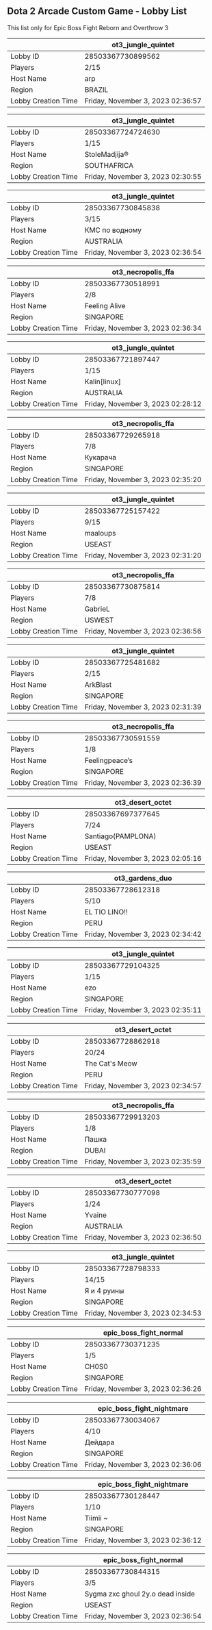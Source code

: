 ## Dota 2 Arcade Custom Game - Lobby List

This list only for Epic Boss Fight Reborn and Overthrow 3

|  | ot3_jungle_quintet |
| ------ | ------ |
| Lobby ID | 28503367730899562 |
| Players | 2/15 |
| Host Name | arp |
| Region | BRAZIL |
| Lobby Creation Time | Friday, November 3, 2023 02:36:57 |


|  | ot3_jungle_quintet |
| ------ | ------ |
| Lobby ID | 28503367724724630 |
| Players | 1/15 |
| Host Name | StoleMadjija® |
| Region | SOUTHAFRICA |
| Lobby Creation Time | Friday, November 3, 2023 02:30:55 |


|  | ot3_jungle_quintet |
| ------ | ------ |
| Lobby ID | 28503367730845838 |
| Players | 3/15 |
| Host Name | КМС по водному |
| Region | AUSTRALIA |
| Lobby Creation Time | Friday, November 3, 2023 02:36:54 |


|  | ot3_necropolis_ffa |
| ------ | ------ |
| Lobby ID | 28503367730518991 |
| Players | 2/8 |
| Host Name | Feeling Alive |
| Region | SINGAPORE |
| Lobby Creation Time | Friday, November 3, 2023 02:36:34 |


|  | ot3_jungle_quintet |
| ------ | ------ |
| Lobby ID | 28503367721897447 |
| Players | 1/15 |
| Host Name | Kalin[linux] |
| Region | AUSTRALIA |
| Lobby Creation Time | Friday, November 3, 2023 02:28:12 |


|  | ot3_necropolis_ffa |
| ------ | ------ |
| Lobby ID | 28503367729265918 |
| Players | 7/8 |
| Host Name | Кукарача |
| Region | SINGAPORE |
| Lobby Creation Time | Friday, November 3, 2023 02:35:20 |


|  | ot3_jungle_quintet |
| ------ | ------ |
| Lobby ID | 28503367725157422 |
| Players | 9/15 |
| Host Name | maaloups |
| Region | USEAST |
| Lobby Creation Time | Friday, November 3, 2023 02:31:20 |


|  | ot3_necropolis_ffa |
| ------ | ------ |
| Lobby ID | 28503367730875814 |
| Players | 7/8 |
| Host Name | GabrieL |
| Region | USWEST |
| Lobby Creation Time | Friday, November 3, 2023 02:36:56 |


|  | ot3_jungle_quintet |
| ------ | ------ |
| Lobby ID | 28503367725481682 |
| Players | 2/15 |
| Host Name | ArkBlast |
| Region | SINGAPORE |
| Lobby Creation Time | Friday, November 3, 2023 02:31:39 |


|  | ot3_necropolis_ffa |
| ------ | ------ |
| Lobby ID | 28503367730591559 |
| Players | 1/8 |
| Host Name | Feelingpeace’s |
| Region | SINGAPORE |
| Lobby Creation Time | Friday, November 3, 2023 02:36:39 |


|  | ot3_desert_octet |
| ------ | ------ |
| Lobby ID | 28503367697377645 |
| Players | 7/24 |
| Host Name | Santiago(PAMPLONA) |
| Region | USEAST |
| Lobby Creation Time | Friday, November 3, 2023 02:05:16 |


|  | ot3_gardens_duo |
| ------ | ------ |
| Lobby ID | 28503367728612318 |
| Players | 5/10 |
| Host Name | EL TIO LINO!! |
| Region | PERU |
| Lobby Creation Time | Friday, November 3, 2023 02:34:42 |


|  | ot3_jungle_quintet |
| ------ | ------ |
| Lobby ID | 28503367729104325 |
| Players | 1/15 |
| Host Name | ezo |
| Region | SINGAPORE |
| Lobby Creation Time | Friday, November 3, 2023 02:35:11 |


|  | ot3_desert_octet |
| ------ | ------ |
| Lobby ID | 28503367728862918 |
| Players | 20/24 |
| Host Name | The Cat's Meow |
| Region | PERU |
| Lobby Creation Time | Friday, November 3, 2023 02:34:57 |


|  | ot3_necropolis_ffa |
| ------ | ------ |
| Lobby ID | 28503367729913203 |
| Players | 1/8 |
| Host Name | Пашка |
| Region | DUBAI |
| Lobby Creation Time | Friday, November 3, 2023 02:35:59 |


|  | ot3_desert_octet |
| ------ | ------ |
| Lobby ID | 28503367730777098 |
| Players | 1/24 |
| Host Name | Yvaine |
| Region | AUSTRALIA |
| Lobby Creation Time | Friday, November 3, 2023 02:36:50 |


|  | ot3_jungle_quintet |
| ------ | ------ |
| Lobby ID | 28503367728798333 |
| Players | 14/15 |
| Host Name | Я и 4 руины |
| Region | SINGAPORE |
| Lobby Creation Time | Friday, November 3, 2023 02:34:53 |


|  | epic_boss_fight_normal |
| ------ | ------ |
| Lobby ID | 28503367730371235 |
| Players | 1/5 |
| Host Name | CH0S0 |
| Region | SINGAPORE |
| Lobby Creation Time | Friday, November 3, 2023 02:36:26 |


|  | epic_boss_fight_nightmare |
| ------ | ------ |
| Lobby ID | 28503367730034067 |
| Players | 4/10 |
| Host Name | Дейдара |
| Region | SINGAPORE |
| Lobby Creation Time | Friday, November 3, 2023 02:36:06 |


|  | epic_boss_fight_nightmare |
| ------ | ------ |
| Lobby ID | 28503367730128447 |
| Players | 1/10 |
| Host Name | Tiimii ~ |
| Region | SINGAPORE |
| Lobby Creation Time | Friday, November 3, 2023 02:36:12 |


|  | epic_boss_fight_normal |
| ------ | ------ |
| Lobby ID | 28503367730844315 |
| Players | 3/5 |
| Host Name | Sygma zxc ghoul 2y.o dead inside |
| Region | USEAST |
| Lobby Creation Time | Friday, November 3, 2023 02:36:54 |


